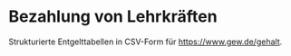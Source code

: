 # Bezahlung von Lehrkräften
Strukturierte Entgelttabellen in CSV-Form für https://www.gew.de/gehalt.
